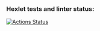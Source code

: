 ### Hexlet tests and linter status:
[![Actions Status](https://github.com/Nidhegg83/python-project-lvl1/workflows/hexlet-check/badge.svg)](https://github.com/Nidhegg83/python-project-lvl1/actions)